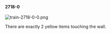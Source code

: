 #### 2718-0
![train-2718-0-0.png](https://github.com/lil-lab/nlvr/raw/master/nlvr/train/images/46/train-2718-0-0.png "train-2718-0-0.png")

There are exactly 2 yellow items touching the wall.
